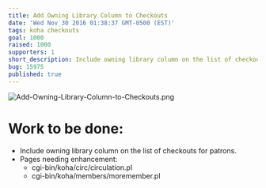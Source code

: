 ```yaml
---
title: Add Owning Library Column to Checkouts
date: 'Wed Nov 30 2016 01:38:37 GMT-0500 (EST)'
tags: koha checkouts
goal: 1000
raised: 1000
supporters: 1
short_description: Include owning library column on the list of checkouts for patrons
bug: 15975
published: true
---
```


![Add-Owning-Library-Column-to-Checkouts.png]({{site.baseurl}}/source/images/Add-Owning-Library-Column-to-Checkouts.png)

# Work to be done:
* Include owning library column on the list of checkouts for patrons.
* Pages needing enhancement:
  * cgi-bin/koha/circ/circulation.pl
  * cgi-bin/koha/members/moremember.pl
